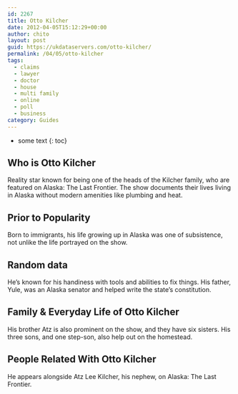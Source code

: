 ```yaml
---
id: 2267
title: Otto Kilcher
date: 2012-04-05T15:12:29+00:00
author: chito
layout: post
guid: https://ukdataservers.com/otto-kilcher/
permalink: /04/05/otto-kilcher
tags:
  - claims
  - lawyer
  - doctor
  - house
  - multi family
  - online
  - poll
  - business
category: Guides
---
```


* some text
{: toc}
          
          
## Who is  Otto Kilcher
                  
                  
                  
Reality star known for being one of the heads of the Kilcher family, who are featured on Alaska: The Last Frontier. The show documents their lives living in Alaska without modern amenities like plumbing and heat.
                  
                
                
                
## Prior to Popularity 
                  
                  
                  
Born to immigrants, his life growing up in Alaska was one of subsistence, not unlike the life portrayed on the show.
                  
                
                
                
## Random data 
                  
                  
                  
He&#8217;s known for his handiness with tools and abilities to fix things. His father, Yule, was an Alaska senator and helped write the state&#8217;s constitution.
                  
                
                
                
## Family & Everyday Life of Otto Kilcher
                  
                  
                  
His brother Atz is also prominent on the show, and they have six sisters. His three sons, and one step-son, also help out on the homestead.
                  
                
                
                
## People Related With  Otto Kilcher
                  
                  
                  
He appears alongside Atz Lee Kilcher, his nephew, on Alaska: The Last Frontier.
                  
                
              
            
          
          
          
    
    
  
